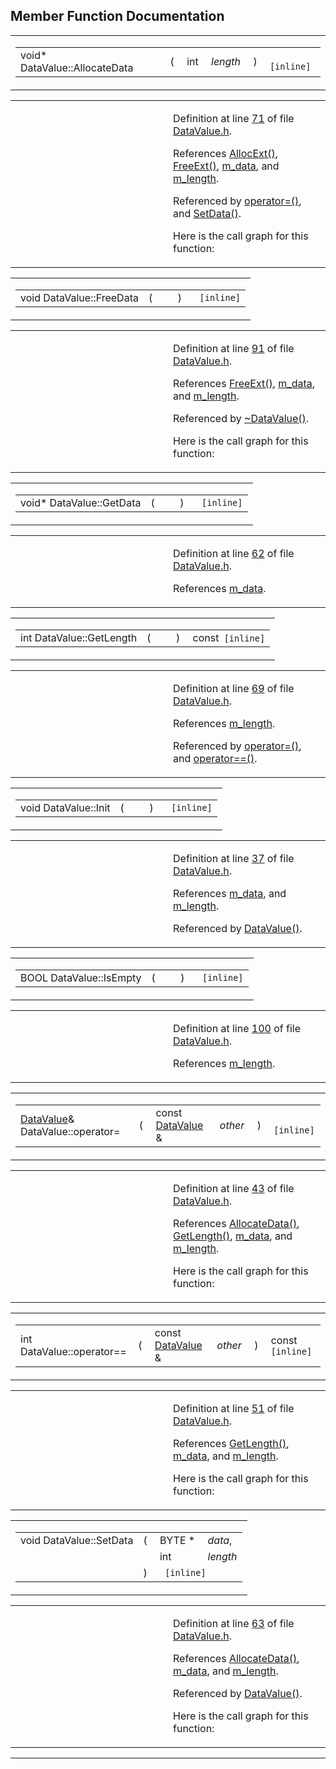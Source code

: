 ## Member Function Documentation

<span id="72762c1c420cb029764351e6745f6ba0" class="anchor"></span>

<table class="mdTable" data-cellpadding="2" data-cellspacing="0">
<colgroup>
<col style="width: 100%" />
</colgroup>
<tbody>
<tr>
<td class="mdRow"><table data-cellpadding="0" data-cellspacing="0" data-border="0">
<tbody>
<tr>
<td class="md" data-nowrap="" data-valign="top">void* DataValue::AllocateData</td>
<td class="md" data-valign="top">( </td>
<td class="md" data-nowrap="" data-valign="top">int </td>
<td class="mdname1" data-valign="top" data-nowrap=""><em>length</em></td>
<td class="md" data-valign="top"> ) </td>
<td class="md" data-nowrap=""><code> [inline]</code></td>
</tr>
</tbody>
</table></td>
</tr>
</tbody>
</table>

<table data-cellspacing="5" data-cellpadding="0" data-border="0">
<colgroup>
<col style="width: 50%" />
<col style="width: 50%" />
</colgroup>
<tbody>
<tr>
<td> </td>
<td><p>Definition at line <a href="DataValue_8h-source.md#l00071" class="el">71</a> of file <a href="DataValue_8h-source.md" class="el">DataValue.h</a>.</p>
<p>References <a href="Allocate_8h.md#0edaf122805c62166f9ca67288ff9bc9" class="el">AllocExt()</a>, <a href="Allocate_8h.md#7fc37b7be38d47c3198070a04aef55ac" class="el">FreeExt()</a>, <a href="DataValue_8h-source.md#l00012" class="el">m_data</a>, and <a href="DataValue_8h-source.md#l00013" class="el">m_length</a>.</p>
<p>Referenced by <a href="DataValue_8h-source.md#l00043" class="el">operator=()</a>, and <a href="DataValue_8h-source.md#l00063" class="el">SetData()</a>.</p>
<p>Here is the call graph for this function:</p>
<span class="image placeholder" data-original-image-src="classDataValue_72762c1c420cb029764351e6745f6ba0_cgraph.gif" data-original-image-title="" data-border="0" usemap="#classDataValue_72762c1c420cb029764351e6745f6ba0_cgraph_map"></span></td>
</tr>
</tbody>
</table>

<span id="f14b970389c12e1f2042f114847ebef7" class="anchor"></span>

<table class="mdTable" data-cellpadding="2" data-cellspacing="0">
<colgroup>
<col style="width: 100%" />
</colgroup>
<tbody>
<tr>
<td class="mdRow"><table data-cellpadding="0" data-cellspacing="0" data-border="0">
<tbody>
<tr>
<td class="md" data-nowrap="" data-valign="top">void DataValue::FreeData</td>
<td class="md" data-valign="top">( </td>
<td class="mdname1" data-valign="top" data-nowrap=""></td>
<td class="md" data-valign="top"> ) </td>
<td class="md" data-nowrap=""><code> [inline]</code></td>
</tr>
</tbody>
</table></td>
</tr>
</tbody>
</table>

<table data-cellspacing="5" data-cellpadding="0" data-border="0">
<colgroup>
<col style="width: 50%" />
<col style="width: 50%" />
</colgroup>
<tbody>
<tr>
<td> </td>
<td><p>Definition at line <a href="DataValue_8h-source.md#l00091" class="el">91</a> of file <a href="DataValue_8h-source.md" class="el">DataValue.h</a>.</p>
<p>References <a href="Allocate_8h.md#7fc37b7be38d47c3198070a04aef55ac" class="el">FreeExt()</a>, <a href="DataValue_8h-source.md#l00012" class="el">m_data</a>, and <a href="DataValue_8h-source.md#l00013" class="el">m_length</a>.</p>
<p>Referenced by <a href="DataValue_8h-source.md#l00032" class="el">~DataValue()</a>.</p>
<p>Here is the call graph for this function:</p>
<span class="image placeholder" data-original-image-src="classDataValue_f14b970389c12e1f2042f114847ebef7_cgraph.gif" data-original-image-title="" data-border="0" usemap="#classDataValue_f14b970389c12e1f2042f114847ebef7_cgraph_map"></span></td>
</tr>
</tbody>
</table>

<span id="af6880ba6c41dcbb683182f9a7afcd99" class="anchor"></span>

<table class="mdTable" data-cellpadding="2" data-cellspacing="0">
<colgroup>
<col style="width: 100%" />
</colgroup>
<tbody>
<tr>
<td class="mdRow"><table data-cellpadding="0" data-cellspacing="0" data-border="0">
<tbody>
<tr>
<td class="md" data-nowrap="" data-valign="top">void* DataValue::GetData</td>
<td class="md" data-valign="top">( </td>
<td class="mdname1" data-valign="top" data-nowrap=""></td>
<td class="md" data-valign="top"> ) </td>
<td class="md" data-nowrap=""><code> [inline]</code></td>
</tr>
</tbody>
</table></td>
</tr>
</tbody>
</table>

<table data-cellspacing="5" data-cellpadding="0" data-border="0">
<colgroup>
<col style="width: 50%" />
<col style="width: 50%" />
</colgroup>
<tbody>
<tr>
<td> </td>
<td><p>Definition at line <a href="DataValue_8h-source.md#l00062" class="el">62</a> of file <a href="DataValue_8h-source.md" class="el">DataValue.h</a>.</p>
<p>References <a href="DataValue_8h-source.md#l00012" class="el">m_data</a>.</p></td>
</tr>
</tbody>
</table>

<span id="70a8806ccc79c5fa10cceb22ae1ad3bc" class="anchor"></span>

<table class="mdTable" data-cellpadding="2" data-cellspacing="0">
<colgroup>
<col style="width: 100%" />
</colgroup>
<tbody>
<tr>
<td class="mdRow"><table data-cellpadding="0" data-cellspacing="0" data-border="0">
<tbody>
<tr>
<td class="md" data-nowrap="" data-valign="top">int DataValue::GetLength</td>
<td class="md" data-valign="top">( </td>
<td class="mdname1" data-valign="top" data-nowrap=""></td>
<td class="md" data-valign="top"> ) </td>
<td class="md" data-nowrap="">const<code> [inline]</code></td>
</tr>
</tbody>
</table></td>
</tr>
</tbody>
</table>

<table data-cellspacing="5" data-cellpadding="0" data-border="0">
<colgroup>
<col style="width: 50%" />
<col style="width: 50%" />
</colgroup>
<tbody>
<tr>
<td> </td>
<td><p>Definition at line <a href="DataValue_8h-source.md#l00069" class="el">69</a> of file <a href="DataValue_8h-source.md" class="el">DataValue.h</a>.</p>
<p>References <a href="DataValue_8h-source.md#l00013" class="el">m_length</a>.</p>
<p>Referenced by <a href="DataValue_8h-source.md#l00043" class="el">operator=()</a>, and <a href="DataValue_8h-source.md#l00051" class="el">operator==()</a>.</p></td>
</tr>
</tbody>
</table>

<span id="99712cfce3529b5479ca47ea92742879" class="anchor"></span>

<table class="mdTable" data-cellpadding="2" data-cellspacing="0">
<colgroup>
<col style="width: 100%" />
</colgroup>
<tbody>
<tr>
<td class="mdRow"><table data-cellpadding="0" data-cellspacing="0" data-border="0">
<tbody>
<tr>
<td class="md" data-nowrap="" data-valign="top">void DataValue::Init</td>
<td class="md" data-valign="top">( </td>
<td class="mdname1" data-valign="top" data-nowrap=""></td>
<td class="md" data-valign="top"> ) </td>
<td class="md" data-nowrap=""><code> [inline]</code></td>
</tr>
</tbody>
</table></td>
</tr>
</tbody>
</table>

<table data-cellspacing="5" data-cellpadding="0" data-border="0">
<colgroup>
<col style="width: 50%" />
<col style="width: 50%" />
</colgroup>
<tbody>
<tr>
<td> </td>
<td><p>Definition at line <a href="DataValue_8h-source.md#l00037" class="el">37</a> of file <a href="DataValue_8h-source.md" class="el">DataValue.h</a>.</p>
<p>References <a href="DataValue_8h-source.md#l00012" class="el">m_data</a>, and <a href="DataValue_8h-source.md#l00013" class="el">m_length</a>.</p>
<p>Referenced by <a href="DataValue_8h-source.md#l00015" class="el">DataValue()</a>.</p></td>
</tr>
</tbody>
</table>

<span id="4b60768e769540f6a89151e8189e132a" class="anchor"></span>

<table class="mdTable" data-cellpadding="2" data-cellspacing="0">
<colgroup>
<col style="width: 100%" />
</colgroup>
<tbody>
<tr>
<td class="mdRow"><table data-cellpadding="0" data-cellspacing="0" data-border="0">
<tbody>
<tr>
<td class="md" data-nowrap="" data-valign="top">BOOL DataValue::IsEmpty</td>
<td class="md" data-valign="top">( </td>
<td class="mdname1" data-valign="top" data-nowrap=""></td>
<td class="md" data-valign="top"> ) </td>
<td class="md" data-nowrap=""><code> [inline]</code></td>
</tr>
</tbody>
</table></td>
</tr>
</tbody>
</table>

<table data-cellspacing="5" data-cellpadding="0" data-border="0">
<colgroup>
<col style="width: 50%" />
<col style="width: 50%" />
</colgroup>
<tbody>
<tr>
<td> </td>
<td><p>Definition at line <a href="DataValue_8h-source.md#l00100" class="el">100</a> of file <a href="DataValue_8h-source.md" class="el">DataValue.h</a>.</p>
<p>References <a href="DataValue_8h-source.md#l00013" class="el">m_length</a>.</p></td>
</tr>
</tbody>
</table>

<span id="9ccf1309510e2d2410b66c873a9dec13" class="anchor"></span>

<table class="mdTable" data-cellpadding="2" data-cellspacing="0">
<colgroup>
<col style="width: 100%" />
</colgroup>
<tbody>
<tr>
<td class="mdRow"><table data-cellpadding="0" data-cellspacing="0" data-border="0">
<tbody>
<tr>
<td class="md" data-nowrap="" data-valign="top"><a href="classDataValue.md" class="el">DataValue</a>&amp; DataValue::operator=</td>
<td class="md" data-valign="top">( </td>
<td class="md" data-nowrap="" data-valign="top">const <a href="classDataValue.md" class="el">DataValue</a> &amp; </td>
<td class="mdname1" data-valign="top" data-nowrap=""><em>other</em></td>
<td class="md" data-valign="top"> ) </td>
<td class="md" data-nowrap=""><code> [inline]</code></td>
</tr>
</tbody>
</table></td>
</tr>
</tbody>
</table>

<table data-cellspacing="5" data-cellpadding="0" data-border="0">
<colgroup>
<col style="width: 50%" />
<col style="width: 50%" />
</colgroup>
<tbody>
<tr>
<td> </td>
<td><p>Definition at line <a href="DataValue_8h-source.md#l00043" class="el">43</a> of file <a href="DataValue_8h-source.md" class="el">DataValue.h</a>.</p>
<p>References <a href="DataValue_8h-source.md#l00071" class="el">AllocateData()</a>, <a href="DataValue_8h-source.md#l00069" class="el">GetLength()</a>, <a href="DataValue_8h-source.md#l00012" class="el">m_data</a>, and <a href="DataValue_8h-source.md#l00013" class="el">m_length</a>.</p>
<p>Here is the call graph for this function:</p>
<span class="image placeholder" data-original-image-src="classDataValue_9ccf1309510e2d2410b66c873a9dec13_cgraph.gif" data-original-image-title="" data-border="0" usemap="#classDataValue_9ccf1309510e2d2410b66c873a9dec13_cgraph_map"></span></td>
</tr>
</tbody>
</table>

<span id="17bafad8a4b7c410baef55f7a63ddf1a" class="anchor"></span>

<table class="mdTable" data-cellpadding="2" data-cellspacing="0">
<colgroup>
<col style="width: 100%" />
</colgroup>
<tbody>
<tr>
<td class="mdRow"><table data-cellpadding="0" data-cellspacing="0" data-border="0">
<tbody>
<tr>
<td class="md" data-nowrap="" data-valign="top">int DataValue::operator==</td>
<td class="md" data-valign="top">( </td>
<td class="md" data-nowrap="" data-valign="top">const <a href="classDataValue.md" class="el">DataValue</a> &amp; </td>
<td class="mdname1" data-valign="top" data-nowrap=""><em>other</em></td>
<td class="md" data-valign="top"> ) </td>
<td class="md" data-nowrap="">const<code> [inline]</code></td>
</tr>
</tbody>
</table></td>
</tr>
</tbody>
</table>

<table data-cellspacing="5" data-cellpadding="0" data-border="0">
<colgroup>
<col style="width: 50%" />
<col style="width: 50%" />
</colgroup>
<tbody>
<tr>
<td> </td>
<td><p>Definition at line <a href="DataValue_8h-source.md#l00051" class="el">51</a> of file <a href="DataValue_8h-source.md" class="el">DataValue.h</a>.</p>
<p>References <a href="DataValue_8h-source.md#l00069" class="el">GetLength()</a>, <a href="DataValue_8h-source.md#l00012" class="el">m_data</a>, and <a href="DataValue_8h-source.md#l00013" class="el">m_length</a>.</p>
<p>Here is the call graph for this function:</p>
<span class="image placeholder" data-original-image-src="classDataValue_17bafad8a4b7c410baef55f7a63ddf1a_cgraph.gif" data-original-image-title="" data-border="0" usemap="#classDataValue_17bafad8a4b7c410baef55f7a63ddf1a_cgraph_map"></span></td>
</tr>
</tbody>
</table>

<span id="515260f321f0211ea2a84c190dc56cac" class="anchor"></span>

<table class="mdTable" data-cellpadding="2" data-cellspacing="0">
<colgroup>
<col style="width: 100%" />
</colgroup>
<tbody>
<tr>
<td class="mdRow"><table data-cellpadding="0" data-cellspacing="0" data-border="0">
<tbody>
<tr>
<td class="md" data-nowrap="" data-valign="top">void DataValue::SetData</td>
<td class="md" data-valign="top">( </td>
<td class="md" data-nowrap="" data-valign="top">BYTE * </td>
<td class="mdname" data-nowrap=""><em>data</em>,</td>
</tr>
<tr>
<td class="md" style="text-align: right;" data-nowrap=""></td>
<td class="md"></td>
<td class="md" data-nowrap="">int </td>
<td class="mdname" data-nowrap=""><em>length</em></td>
</tr>
<tr>
<td class="md"></td>
<td class="md">) </td>
<td colspan="2" class="md"><code> [inline]</code></td>
</tr>
</tbody>
</table></td>
</tr>
</tbody>
</table>

<table data-cellspacing="5" data-cellpadding="0" data-border="0">
<colgroup>
<col style="width: 50%" />
<col style="width: 50%" />
</colgroup>
<tbody>
<tr>
<td> </td>
<td><p>Definition at line <a href="DataValue_8h-source.md#l00063" class="el">63</a> of file <a href="DataValue_8h-source.md" class="el">DataValue.h</a>.</p>
<p>References <a href="DataValue_8h-source.md#l00071" class="el">AllocateData()</a>, <a href="DataValue_8h-source.md#l00012" class="el">m_data</a>, and <a href="DataValue_8h-source.md#l00013" class="el">m_length</a>.</p>
<p>Referenced by <a href="DataValue_8h-source.md#l00020" class="el">DataValue()</a>.</p>
<p>Here is the call graph for this function:</p>
<span class="image placeholder" data-original-image-src="classDataValue_515260f321f0211ea2a84c190dc56cac_cgraph.gif" data-original-image-title="" data-border="0" usemap="#classDataValue_515260f321f0211ea2a84c190dc56cac_cgraph_map"></span></td>
</tr>
</tbody>
</table>

------------------------------------------------------------------------

